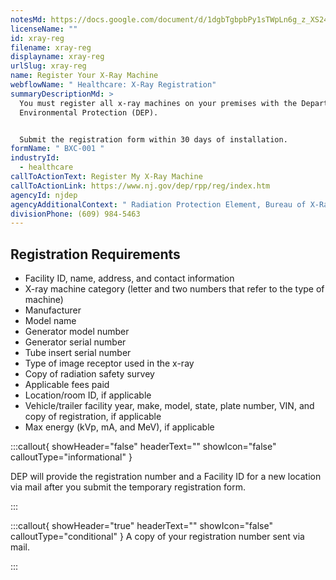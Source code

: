 ```yaml
---
notesMd: https://docs.google.com/document/d/1dgbTgbpbPy1sTWpLn6g_z_XS24hJPcnBgrNXaDDFcCQ/edit?tab=t.0
licenseName: ""
id: xray-reg
filename: xray-reg
displayname: xray-reg
urlSlug: xray-reg
name: Register Your X-Ray Machine
webflowName: " Healthcare: X-Ray Registration"
summaryDescriptionMd: >
  You must register all x-ray machines on your premises with the Department of
  Environmental Protection (DEP).


  Submit the registration form within 30 days of installation.
formName: " BXC-001 "
industryId:
  - healthcare
callToActionText: Register My X-Ray Machine
callToActionLink: https://www.nj.gov/dep/rpp/reg/index.htm
agencyId: njdep
agencyAdditionalContext: " Radiation Protection Element, Bureau of X-Ray Compliance"
divisionPhone: (609) 984-5463
---
```

## Registration Requirements

* Facility ID, name, address, and contact information
* X-ray machine category (letter and two numbers that refer to the type of machine)
* Manufacturer
* Model name
* Generator model number
* Generator serial number
* Tube insert serial number
* Type of image receptor used in the x-ray
* Copy of radiation safety survey 
* Applicable fees paid
* Location/room ID, if applicable
* Vehicle/trailer facility year, make, model, state, plate number, VIN, and copy of registration, if applicable
* Max energy (kVp, mA, and MeV), if applicable

:::callout{ showHeader="false" headerText="" showIcon="false" calloutType="informational" }

DEP will provide the registration number and a Facility ID for a new location via mail after you submit the temporary registration form.

:::

:::callout{ showHeader="true" headerText="" showIcon="false" calloutType="conditional" }
A copy of your registration number sent via mail.

:::
